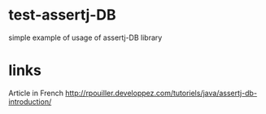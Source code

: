 # test-assertj-DB
simple example of usage of assertj-DB library

# links
Article in French
http://rpouiller.developpez.com/tutoriels/java/assertj-db-introduction/
